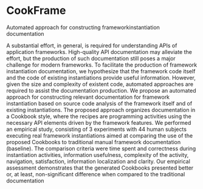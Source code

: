 # CookFrame
Automated approach for constructing frameworkinstantiation documentation

A substantial effort, in general, is required for understanding APIs of application frameworks.  High-quality API documentation may alleviate the effort, but the production of such documentation still poses a major challenge for modern frameworks. To facilitate the production of framework instantiation documentation, we hypothesize that the framework code itself and the code of existing instantiations provide useful information. However, given the size and complexity of existent code, automated approaches are required to assist the documentation production. We propose an automated approach for constructing relevant documentation for framework instantiation based on source code analysis of the framework itself and of existing instantiations. The proposed approach organizes documentation in a Cookbook style, where the recipes are programming activities using the necessary API elements driven by the framework features.  We performed an empirical study, consisting of 3 experiments with 44 human subjects executing real framework instantiations aimed at comparing the use of the proposed Cookbooks to traditional manual framework documentation (baseline). The comparison criteria were time spent and correctness during instantiation activities, information usefulness, complexity of the activity, navigation, satisfaction, information localization and clarity. Our empirical assessment demonstrates that the generated Cookbooks presented better or, at least, non-significant difference when compared to the traditional documentation

